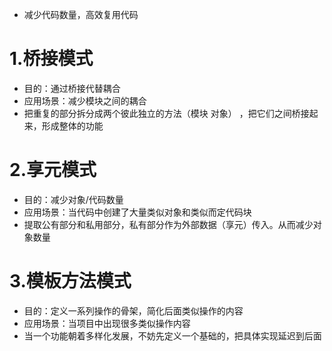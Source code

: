 - 减少代码数量，高效复用代码
# 1.桥接模式
  - 目的：通过桥接代替耦合
  - 应用场景：减少模块之间的耦合
  - 把重复的部分拆分成两个彼此独立的方法（模块 对象） ，把它们之间桥接起来，形成整体的功能

# 2.享元模式
  - 目的：减少对象/代码数量
  - 应用场景：当代码中创建了大量类似对象和类似而定代码块
  - 提取公有部分和私用部分，私有部分作为外部数据（享元）传入。从而减少对象数量


# 3.模板方法模式
  - 目的：定义一系列操作的骨架，简化后面类似操作的内容
  - 应用场景：当项目中出现很多类似操作内容
  - 当一个功能朝着多样化发展，不妨先定义一个基础的，把具体实现延迟到后面


